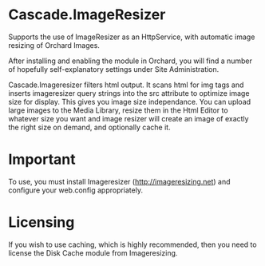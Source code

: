 # Cascade.ImageResizer
Supports the use of ImageResizer as an HttpService, with automatic image resizing of Orchard Images.

After installing and enabling the module in Orchard, you will find a number of hopefully self-explanatory 
settings under Site Administration.

Cascade.Imageresizer filters html output. It scans html for img tags and inserts imageresizer query strings 
into the src attribute to optimize image size for display. This gives you image size independance. You can 
upload large images to the Media Library, resize them in the Html Editor to whatever size you want and image resizer will 
create an image of exactly the right size on demand, and optionally cache it.

# Important
To use, you must install Imageresizer (http://imageresizing.net) and configure your web.config appropriately.

# Licensing
If you wish to use caching, which is highly recommended, then you need to license the Disk Cache module from Imageresizing.

